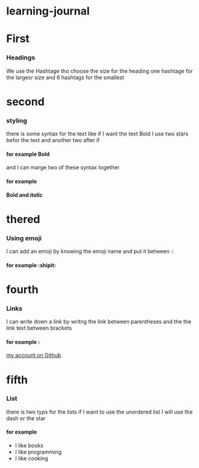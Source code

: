 # learning-journal

# First 
### Headings 
We use the Hashtage tho choose the size for the heading 
one hashtage for the largesr size and 6 hashtags for the smallest 

# second 
### styling 
there is some syntax for the text like if I want the text Bold I use two stars befor the text and another two after if 
#### for example  **Bold** 
and I can marge two of these syntax together 
#### for example 
**Bold and _italic_**

# thered 
### Using emoji 
I can add an emoji by knowing the emoji name and put it between :: 
#### for example  :shipit:

# fourth
### Links 
I can write down a link by writng the link between parentheses and the the link text between brackets
#### for example :
[my account on Github](https://github.com/israaothman)

# fifth
### List 
there is two typs for the lists if I want to use the unordered list I will use the dash or the star
#### for example 
- I like books 
- I like programming 
- I like cooking 


